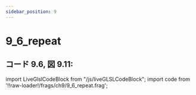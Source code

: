 ```yaml
---
sidebar_position: 9
---
```


# 9_6_repeat
## コード 9.6, 図 9.11: 

import LiveGlslCodeBlock from "/js/liveGLSLCodeBlock";
import code from '!!raw-loader!/frags/ch9/9_6_repeat.frag';

<LiveGlslCodeBlock fragName='9_6_repeat.frag' fragCode={code} />
